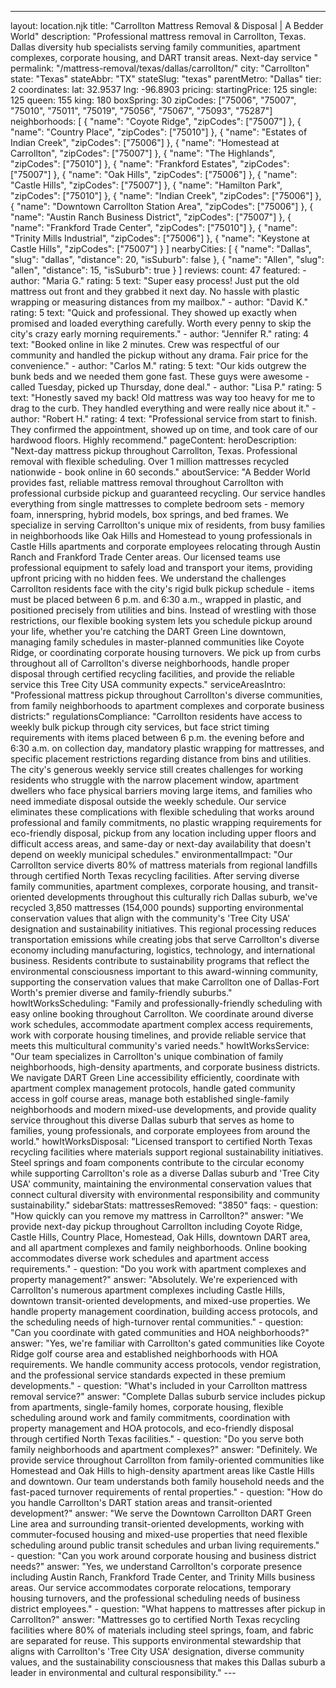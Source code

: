 ---
layout: location.njk
title: "Carrollton Mattress Removal & Disposal | A Bedder World"
description: "Professional mattress removal in Carrollton, Texas. Dallas diversity hub specialists serving family communities, apartment complexes, corporate housing, and DART transit areas. Next-day service "
permalink: "/mattress-removal/texas/dallas/carrollton/"
city: "Carrollton" state: "Texas" stateAbbr: "TX" stateSlug: "texas" parentMetro: "Dallas" tier: 2 coordinates: lat: 32.9537 lng: -96.8903 pricing: startingPrice: 125 single: 125 queen: 155 king: 180 boxSpring: 30 zipCodes: ["75006", "75007", "75010", "75011", "75019", "75056", "75067", "75093", "75287"] neighborhoods: [ { "name": "Coyote Ridge", "zipCodes": ["75007"] }, { "name": "Country Place", "zipCodes": ["75010"] }, { "name": "Estates of Indian Creek", "zipCodes": ["75006"] }, { "name": "Homestead at Carrollton", "zipCodes": ["75007"] }, { "name": "The Highlands", "zipCodes": ["75010"] }, { "name": "Frankford Estates", "zipCodes": ["75007"] }, { "name": "Oak Hills", "zipCodes": ["75006"] }, { "name": "Castle Hills", "zipCodes": ["75007"] }, { "name": "Hamilton Park", "zipCodes": ["75010"] }, { "name": "Indian Creek", "zipCodes": ["75006"] }, { "name": "Downtown Carrollton Station Area", "zipCodes": ["75006"] }, { "name": "Austin Ranch Business District", "zipCodes": ["75007"] }, { "name": "Frankford Trade Center", "zipCodes": ["75010"] }, { "name": "Trinity Mills Industrial", "zipCodes": ["75006"] }, { "name": "Keystone at Castle Hills", "zipCodes": ["75007"] } ] nearbyCities: [ { "name": "Dallas", "slug": "dallas", "distance": 20, "isSuburb": false }, { "name": "Allen", "slug": "allen", "distance": 15, "isSuburb": true } ] reviews: count: 47 featured: - author: "Maria G." rating: 5 text: "Super easy process! Just put the old mattress out front and they grabbed it next day. No hassle with plastic wrapping or measuring distances from my mailbox." - author: "David K." rating: 5 text: "Quick and professional. They showed up exactly when promised and loaded everything carefully. Worth every penny to skip the city's crazy early morning requirements." - author: "Jennifer R." rating: 4 text: "Booked online in like 2 minutes. Crew was respectful of our community and handled the pickup without any drama. Fair price for the convenience." - author: "Carlos M." rating: 5 text: "Our kids outgrew the bunk beds and we needed them gone fast. These guys were awesome - called Tuesday, picked up Thursday, done deal." - author: "Lisa P." rating: 5 text: "Honestly saved my back! Old mattress was way too heavy for me to drag to the curb. They handled everything and were really nice about it." - author: "Robert H." rating: 4 text: "Professional service from start to finish. They confirmed the appointment, showed up on time, and took care of our hardwood floors. Highly recommend." pageContent: heroDescription: "Next-day mattress pickup throughout Carrollton, Texas. Professional removal with flexible scheduling. Over 1 million mattresses recycled nationwide - book online in 60 seconds." aboutService: "A Bedder World provides fast, reliable mattress removal throughout Carrollton with professional curbside pickup and guaranteed recycling. Our service handles everything from single mattresses to complete bedroom sets - memory foam, innerspring, hybrid models, box springs, and bed frames. We specialize in serving Carrollton's unique mix of residents, from busy families in neighborhoods like Oak Hills and Homestead to young professionals in Castle Hills apartments and corporate employees relocating through Austin Ranch and Frankford Trade Center areas. Our licensed teams use professional equipment to safely load and transport your items, providing upfront pricing with no hidden fees. We understand the challenges Carrollton residents face with the city's rigid bulk pickup schedule - items must be placed between 6 p.m. and 6:30 a.m., wrapped in plastic, and positioned precisely from utilities and bins. Instead of wrestling with those restrictions, our flexible booking system lets you schedule pickup around your life, whether you're catching the DART Green Line downtown, managing family schedules in master-planned communities like Coyote Ridge, or coordinating corporate housing turnovers. We pick up from curbs throughout all of Carrollton's diverse neighborhoods, handle proper disposal through certified recycling facilities, and provide the reliable service this Tree City USA community expects." serviceAreasIntro: "Professional mattress pickup throughout Carrollton's diverse communities, from family neighborhoods to apartment complexes and corporate business districts:" regulationsCompliance: "Carrollton residents have access to weekly bulk pickup through city services, but face strict timing requirements with items placed between 6 p.m. the evening before and 6:30 a.m. on collection day, mandatory plastic wrapping for mattresses, and specific placement restrictions regarding distance from bins and utilities. The city's generous weekly service still creates challenges for working residents who struggle with the narrow placement window, apartment dwellers who face physical barriers moving large items, and families who need immediate disposal outside the weekly schedule. Our service eliminates these complications with flexible scheduling that works around professional and family commitments, no plastic wrapping requirements for eco-friendly disposal, pickup from any location including upper floors and difficult access areas, and same-day or next-day availability that doesn't depend on weekly municipal schedules." environmentalImpact: "Our Carrollton service diverts 80% of mattress materials from regional landfills through certified North Texas recycling facilities. After serving diverse family communities, apartment complexes, corporate housing, and transit-oriented developments throughout this culturally rich Dallas suburb, we've recycled 3,850 mattresses (154,000 pounds) supporting environmental conservation values that align with the community's 'Tree City USA' designation and sustainability initiatives. This regional processing reduces transportation emissions while creating jobs that serve Carrollton's diverse economy including manufacturing, logistics, technology, and international business. Residents contribute to sustainability programs that reflect the environmental consciousness important to this award-winning community, supporting the conservation values that make Carrollton one of Dallas-Fort Worth's premier diverse and family-friendly suburbs." howItWorksScheduling: "Family and professionally-friendly scheduling with easy online booking throughout Carrollton. We coordinate around diverse work schedules, accommodate apartment complex access requirements, work with corporate housing timelines, and provide reliable service that meets this multicultural community's varied needs." howItWorksService: "Our team specializes in Carrollton's unique combination of family neighborhoods, high-density apartments, and corporate business districts. We navigate DART Green Line accessibility efficiently, coordinate with apartment complex management protocols, handle gated community access in golf course areas, manage both established single-family neighborhoods and modern mixed-use developments, and provide quality service throughout this diverse Dallas suburb that serves as home to families, young professionals, and corporate employees from around the world." howItWorksDisposal: "Licensed transport to certified North Texas recycling facilities where materials support regional sustainability initiatives. Steel springs and foam components contribute to the circular economy while supporting Carrollton's role as a diverse Dallas suburb and 'Tree City USA' community, maintaining the environmental conservation values that connect cultural diversity with environmental responsibility and community sustainability." sidebarStats: mattressesRemoved: "3850" faqs: - question: "How quickly can you remove my mattress in Carrollton?" answer: "We provide next-day pickup throughout Carrollton including Coyote Ridge, Castle Hills, Country Place, Homestead, Oak Hills, downtown DART area, and all apartment complexes and family neighborhoods. Online booking accommodates diverse work schedules and apartment access requirements." - question: "Do you work with apartment complexes and property management?" answer: "Absolutely. We're experienced with Carrollton's numerous apartment complexes including Castle Hills, downtown transit-oriented developments, and mixed-use properties. We handle property management coordination, building access protocols, and the scheduling needs of high-turnover rental communities." - question: "Can you coordinate with gated communities and HOA neighborhoods?" answer: "Yes, we're familiar with Carrollton's gated communities like Coyote Ridge golf course area and established neighborhoods with HOA requirements. We handle community access protocols, vendor registration, and the professional service standards expected in these premium developments." - question: "What's included in your Carrollton mattress removal service?" answer: "Complete Dallas suburb service includes pickup from apartments, single-family homes, corporate housing, flexible scheduling around work and family commitments, coordination with property management and HOA protocols, and eco-friendly disposal through certified North Texas facilities." - question: "Do you serve both family neighborhoods and apartment complexes?" answer: "Definitely. We provide service throughout Carrollton from family-oriented communities like Homestead and Oak Hills to high-density apartment areas like Castle Hills and downtown. Our team understands both family household needs and the fast-paced turnover requirements of rental properties." - question: "How do you handle Carrollton's DART station areas and transit-oriented development?" answer: "We serve the Downtown Carrollton DART Green Line area and surrounding transit-oriented developments, working with commuter-focused housing and mixed-use properties that need flexible scheduling around public transit schedules and urban living requirements." - question: "Can you work around corporate housing and business district needs?" answer: "Yes, we understand Carrollton's corporate presence including Austin Ranch, Frankford Trade Center, and Trinity Mills business areas. Our service accommodates corporate relocations, temporary housing turnovers, and the professional scheduling needs of business district employees." - question: "What happens to mattresses after pickup in Carrollton?" answer: "Mattresses go to certified North Texas recycling facilities where 80% of materials including steel springs, foam, and fabric are separated for reuse. This supports environmental stewardship that aligns with Carrollton's 'Tree City USA' designation, diverse community values, and the sustainability consciousness that makes this Dallas suburb a leader in environmental and cultural responsibility." ---